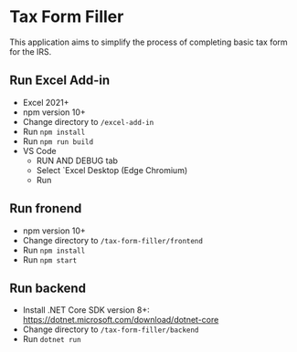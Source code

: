 # Tax Form Filler

This application aims to simplify the process of completing basic tax form for the IRS.

## Run Excel Add-in

- Excel 2021+
- npm version 10+
- Change directory to `/excel-add-in`
- Run `npm install`
- Run `npm run build`
- VS Code
  - RUN AND DEBUG tab
  - Select `Excel Desktop (Edge Chromium)
  - Run

## Run fronend

- npm version 10+
- Change directory to `/tax-form-filler/frontend`
- Run `npm install`
- Run `npm start`

## Run backend

- Install .NET Core SDK version 8+: https://dotnet.microsoft.com/download/dotnet-core
- Change directory to `/tax-form-filler/backend`
- Run `dotnet run`
